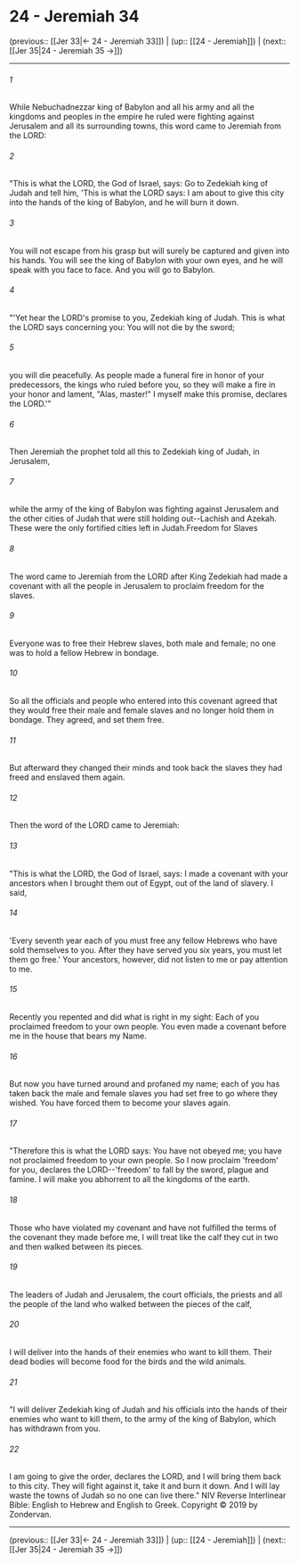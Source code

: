 # 24 - Jeremiah 34

(previous:: [[Jer 33|← 24 - Jeremiah 33]]) | (up:: [[24 - Jeremiah]]) | (next:: [[Jer 35|24 - Jeremiah 35 →]])

***


###### 1 
While Nebuchadnezzar king of Babylon and all his army and all the kingdoms and peoples in the empire he ruled were fighting against Jerusalem and all its surrounding towns, this word came to Jeremiah from the LORD: 

###### 2 
"This is what the LORD, the God of Israel, says: Go to Zedekiah king of Judah and tell him, 'This is what the LORD says: I am about to give this city into the hands of the king of Babylon, and he will burn it down. 

###### 3 
You will not escape from his grasp but will surely be captured and given into his hands. You will see the king of Babylon with your own eyes, and he will speak with you face to face. And you will go to Babylon. 

###### 4 
"'Yet hear the LORD's promise to you, Zedekiah king of Judah. This is what the LORD says concerning you: You will not die by the sword; 

###### 5 
you will die peacefully. As people made a funeral fire in honor of your predecessors, the kings who ruled before you, so they will make a fire in your honor and lament, "Alas, master!" I myself make this promise, declares the LORD.'" 

###### 6 
Then Jeremiah the prophet told all this to Zedekiah king of Judah, in Jerusalem, 

###### 7 
while the army of the king of Babylon was fighting against Jerusalem and the other cities of Judah that were still holding out--Lachish and Azekah. These were the only fortified cities left in Judah.Freedom for Slaves 

###### 8 
The word came to Jeremiah from the LORD after King Zedekiah had made a covenant with all the people in Jerusalem to proclaim freedom for the slaves. 

###### 9 
Everyone was to free their Hebrew slaves, both male and female; no one was to hold a fellow Hebrew in bondage. 

###### 10 
So all the officials and people who entered into this covenant agreed that they would free their male and female slaves and no longer hold them in bondage. They agreed, and set them free. 

###### 11 
But afterward they changed their minds and took back the slaves they had freed and enslaved them again. 

###### 12 
Then the word of the LORD came to Jeremiah: 

###### 13 
"This is what the LORD, the God of Israel, says: I made a covenant with your ancestors when I brought them out of Egypt, out of the land of slavery. I said, 

###### 14 
'Every seventh year each of you must free any fellow Hebrews who have sold themselves to you. After they have served you six years, you must let them go free.' Your ancestors, however, did not listen to me or pay attention to me. 

###### 15 
Recently you repented and did what is right in my sight: Each of you proclaimed freedom to your own people. You even made a covenant before me in the house that bears my Name. 

###### 16 
But now you have turned around and profaned my name; each of you has taken back the male and female slaves you had set free to go where they wished. You have forced them to become your slaves again. 

###### 17 
"Therefore this is what the LORD says: You have not obeyed me; you have not proclaimed freedom to your own people. So I now proclaim 'freedom' for you, declares the LORD--'freedom' to fall by the sword, plague and famine. I will make you abhorrent to all the kingdoms of the earth. 

###### 18 
Those who have violated my covenant and have not fulfilled the terms of the covenant they made before me, I will treat like the calf they cut in two and then walked between its pieces. 

###### 19 
The leaders of Judah and Jerusalem, the court officials, the priests and all the people of the land who walked between the pieces of the calf, 

###### 20 
I will deliver into the hands of their enemies who want to kill them. Their dead bodies will become food for the birds and the wild animals. 

###### 21 
"I will deliver Zedekiah king of Judah and his officials into the hands of their enemies who want to kill them, to the army of the king of Babylon, which has withdrawn from you. 

###### 22 
I am going to give the order, declares the LORD, and I will bring them back to this city. They will fight against it, take it and burn it down. And I will lay waste the towns of Judah so no one can live there." NIV Reverse Interlinear Bible: English to Hebrew and English to Greek. Copyright © 2019 by Zondervan.

***

(previous:: [[Jer 33|← 24 - Jeremiah 33]]) | (up:: [[24 - Jeremiah]]) | (next:: [[Jer 35|24 - Jeremiah 35 →]])
